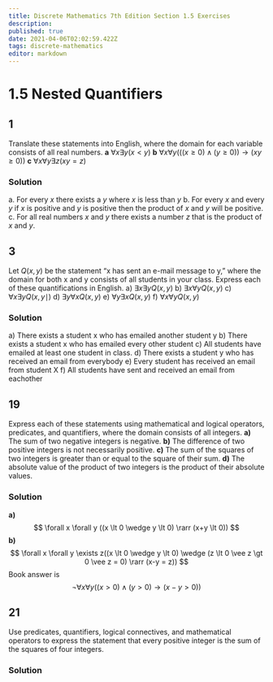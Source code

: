 ```yaml
---
title: Discrete Mathematics 7th Edition Section 1.5 Exercises
description: 
published: true
date: 2021-04-06T02:02:59.422Z
tags: discrete-mathematics
editor: markdown
---
```


# 1.5 Nested Quantifiers

## 1 
Translate these statements into English, where the domain
for each variable consists of all real numbers.
**a** $\forall x \exists y(x<y)$
**b** $\forall x \forall y(((x \geq 0) \wedge(y \geq 0)) \rightarrow(x y \geq 0))$
**c** $\forall x \forall y \exists z(x y=z)$

### Solution
a. For every $x$ there exists a $y$ where $x$ is less than $y$
b. For every $x$ and every $y$ if $x$ is positive and $y$ is positive then the product of $x$ and $y$ will be positive.
c. For all real numbers $x$ and $y$ there exists a number $z$ that is the product of $x$ and $y$.

## 3 
Let $Q(x, y)$ be the statement “x has sent an e-mail message
to y,” where the domain for both x and y consists of
all students in your class. Express each of these quantifications
in English.
a) $\exists x \exists y Q(x, y)$
b) $\exists x \forall y Q(x, y)$
c) $\forall x \exists y Q(x, y \mid)$
d) $\exists y \forall x Q(x, y)$
e) $\forall y \exists x Q(x, y)$
f) $\forall x \forall y Q(x, y)$
### Solution
a) There exists a student x who has emailed another student y
b) There exists a student x who has emailed every other student
c) All students have emailed at least one student in class.
d) There exists a student y who has received an email from everybody
e) Every student has received an email from student X
f) All students have sent and received an email from eachother

## 19
Express each of these statements using mathematical and
logical operators, predicates, and quantifiers, where the
domain consists of all integers.
**a)** The sum of two negative integers is negative.
**b)** The difference of two positive integers is not necessarily
positive.
**c)** The sum of the squares of two integers is greater than
or equal to the square of their sum.
**d)** The absolute value of the product of two integers is
the product of their absolute values.
### Solution
**a)** 
$$
\forall x \forall y ((x \lt 0 \wedge y \lt 0) \rarr (x+y \lt 0))
$$
**b)**
$$
\forall x \forall y \exists z((x \lt 0 \wedge y \lt 0) \wedge (z \lt 0 \vee z \gt 0 \vee z = 0) \rarr (x-y = z))
$$
Book answer is 
$$\neg \forall x \forall y((x>0) \wedge(y>0) \rightarrow(x-y>0))$$
## 21
Use predicates, quantifiers, logical connectives, and mathematical operators to express the statement that every positive integer is the sum of the squares of four integers.
### Solution
